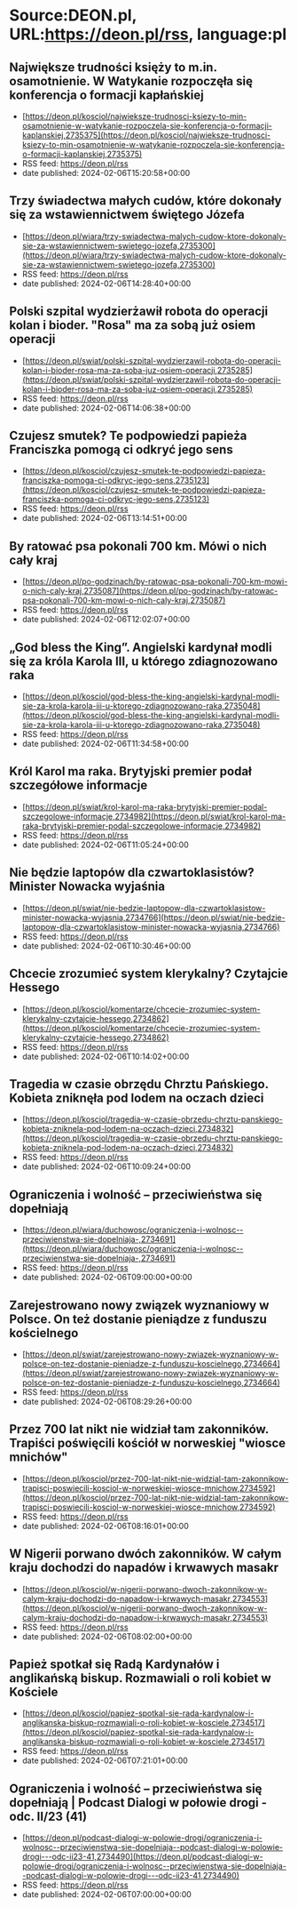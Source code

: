 # Source:DEON.pl, URL:https://deon.pl/rss, language:pl

## Największe trudności księży to m.in. osamotnienie. W Watykanie rozpoczęła się konferencja o formacji kapłańskiej
 - [https://deon.pl/kosciol/najwieksze-trudnosci-ksiezy-to-min-osamotnienie-w-watykanie-rozpoczela-sie-konferencja-o-formacji-kaplanskiej,2735375](https://deon.pl/kosciol/najwieksze-trudnosci-ksiezy-to-min-osamotnienie-w-watykanie-rozpoczela-sie-konferencja-o-formacji-kaplanskiej,2735375)
 - RSS feed: https://deon.pl/rss
 - date published: 2024-02-06T15:20:58+00:00



## Trzy świadectwa małych cudów, które dokonały się za wstawiennictwem świętego Józefa
 - [https://deon.pl/wiara/trzy-swiadectwa-malych-cudow-ktore-dokonaly-sie-za-wstawiennictwem-swietego-jozefa,2735300](https://deon.pl/wiara/trzy-swiadectwa-malych-cudow-ktore-dokonaly-sie-za-wstawiennictwem-swietego-jozefa,2735300)
 - RSS feed: https://deon.pl/rss
 - date published: 2024-02-06T14:28:40+00:00



## Polski szpital wydzierżawił robota do operacji kolan i bioder. "Rosa" ma za sobą już osiem operacji
 - [https://deon.pl/swiat/polski-szpital-wydzierzawil-robota-do-operacji-kolan-i-bioder-rosa-ma-za-soba-juz-osiem-operacji,2735285](https://deon.pl/swiat/polski-szpital-wydzierzawil-robota-do-operacji-kolan-i-bioder-rosa-ma-za-soba-juz-osiem-operacji,2735285)
 - RSS feed: https://deon.pl/rss
 - date published: 2024-02-06T14:06:38+00:00



## Czujesz smutek? Te podpowiedzi papieża Franciszka pomogą ci odkryć jego sens
 - [https://deon.pl/kosciol/czujesz-smutek-te-podpowiedzi-papieza-franciszka-pomoga-ci-odkryc-jego-sens,2735123](https://deon.pl/kosciol/czujesz-smutek-te-podpowiedzi-papieza-franciszka-pomoga-ci-odkryc-jego-sens,2735123)
 - RSS feed: https://deon.pl/rss
 - date published: 2024-02-06T13:14:51+00:00



## By ratować psa pokonali 700 km. Mówi o nich cały kraj
 - [https://deon.pl/po-godzinach/by-ratowac-psa-pokonali-700-km-mowi-o-nich-caly-kraj,2735087](https://deon.pl/po-godzinach/by-ratowac-psa-pokonali-700-km-mowi-o-nich-caly-kraj,2735087)
 - RSS feed: https://deon.pl/rss
 - date published: 2024-02-06T12:02:07+00:00



## „God bless the King”. Angielski kardynał modli się za króla Karola III, u którego zdiagnozowano raka
 - [https://deon.pl/kosciol/god-bless-the-king-angielski-kardynal-modli-sie-za-krola-karola-iii-u-ktorego-zdiagnozowano-raka,2735048](https://deon.pl/kosciol/god-bless-the-king-angielski-kardynal-modli-sie-za-krola-karola-iii-u-ktorego-zdiagnozowano-raka,2735048)
 - RSS feed: https://deon.pl/rss
 - date published: 2024-02-06T11:34:58+00:00



## Król Karol ma raka. Brytyjski premier podał szczegółowe informacje
 - [https://deon.pl/swiat/krol-karol-ma-raka-brytyjski-premier-podal-szczegolowe-informacje,2734982](https://deon.pl/swiat/krol-karol-ma-raka-brytyjski-premier-podal-szczegolowe-informacje,2734982)
 - RSS feed: https://deon.pl/rss
 - date published: 2024-02-06T11:05:24+00:00



## Nie będzie laptopów dla czwartoklasistów? Minister Nowacka wyjaśnia
 - [https://deon.pl/swiat/nie-bedzie-laptopow-dla-czwartoklasistow-minister-nowacka-wyjasnia,2734766](https://deon.pl/swiat/nie-bedzie-laptopow-dla-czwartoklasistow-minister-nowacka-wyjasnia,2734766)
 - RSS feed: https://deon.pl/rss
 - date published: 2024-02-06T10:30:46+00:00



## Chcecie zrozumieć system klerykalny? Czytajcie Hessego
 - [https://deon.pl/kosciol/komentarze/chcecie-zrozumiec-system-klerykalny-czytajcie-hessego,2734862](https://deon.pl/kosciol/komentarze/chcecie-zrozumiec-system-klerykalny-czytajcie-hessego,2734862)
 - RSS feed: https://deon.pl/rss
 - date published: 2024-02-06T10:14:02+00:00



## Tragedia w czasie obrzędu Chrztu Pańskiego. Kobieta zniknęła pod lodem na oczach dzieci
 - [https://deon.pl/kosciol/tragedia-w-czasie-obrzedu-chrztu-panskiego-kobieta-zniknela-pod-lodem-na-oczach-dzieci,2734832](https://deon.pl/kosciol/tragedia-w-czasie-obrzedu-chrztu-panskiego-kobieta-zniknela-pod-lodem-na-oczach-dzieci,2734832)
 - RSS feed: https://deon.pl/rss
 - date published: 2024-02-06T10:09:24+00:00



## Ograniczenia i wolność – przeciwieństwa się dopełniają
 - [https://deon.pl/wiara/duchowosc/ograniczenia-i-wolnosc--przeciwienstwa-sie-dopelniaja-,2734691](https://deon.pl/wiara/duchowosc/ograniczenia-i-wolnosc--przeciwienstwa-sie-dopelniaja-,2734691)
 - RSS feed: https://deon.pl/rss
 - date published: 2024-02-06T09:00:00+00:00



## Zarejestrowano nowy związek wyznaniowy w Polsce. On też dostanie pieniądze z funduszu kościelnego
 - [https://deon.pl/swiat/zarejestrowano-nowy-zwiazek-wyznaniowy-w-polsce-on-tez-dostanie-pieniadze-z-funduszu-koscielnego,2734664](https://deon.pl/swiat/zarejestrowano-nowy-zwiazek-wyznaniowy-w-polsce-on-tez-dostanie-pieniadze-z-funduszu-koscielnego,2734664)
 - RSS feed: https://deon.pl/rss
 - date published: 2024-02-06T08:29:26+00:00



## Przez 700 lat nikt nie widział tam zakonników. Trapiści poświęcili kościół w norweskiej "wiosce mnichów"
 - [https://deon.pl/kosciol/przez-700-lat-nikt-nie-widzial-tam-zakonnikow-trapisci-poswiecili-kosciol-w-norweskiej-wiosce-mnichow,2734592](https://deon.pl/kosciol/przez-700-lat-nikt-nie-widzial-tam-zakonnikow-trapisci-poswiecili-kosciol-w-norweskiej-wiosce-mnichow,2734592)
 - RSS feed: https://deon.pl/rss
 - date published: 2024-02-06T08:16:01+00:00



## W Nigerii porwano dwóch zakonników. W całym kraju dochodzi do napadów i krwawych masakr
 - [https://deon.pl/kosciol/w-nigerii-porwano-dwoch-zakonnikow-w-calym-kraju-dochodzi-do-napadow-i-krwawych-masakr,2734553](https://deon.pl/kosciol/w-nigerii-porwano-dwoch-zakonnikow-w-calym-kraju-dochodzi-do-napadow-i-krwawych-masakr,2734553)
 - RSS feed: https://deon.pl/rss
 - date published: 2024-02-06T08:02:00+00:00



## Papież spotkał się Radą Kardynałów i anglikańską biskup. Rozmawiali o roli kobiet w Kościele
 - [https://deon.pl/kosciol/papiez-spotkal-sie-rada-kardynalow-i-anglikanska-biskup-rozmawiali-o-roli-kobiet-w-kosciele,2734517](https://deon.pl/kosciol/papiez-spotkal-sie-rada-kardynalow-i-anglikanska-biskup-rozmawiali-o-roli-kobiet-w-kosciele,2734517)
 - RSS feed: https://deon.pl/rss
 - date published: 2024-02-06T07:21:01+00:00



## Ograniczenia i wolność – przeciwieństwa się dopełniają | Podcast Dialogi w połowie drogi - odc. II/23 (41)
 - [https://deon.pl/podcast-dialogi-w-polowie-drogi/ograniczenia-i-wolnosc--przeciwienstwa-sie-dopelniaja--podcast-dialogi-w-polowie-drogi---odc-ii23-41,2734490](https://deon.pl/podcast-dialogi-w-polowie-drogi/ograniczenia-i-wolnosc--przeciwienstwa-sie-dopelniaja--podcast-dialogi-w-polowie-drogi---odc-ii23-41,2734490)
 - RSS feed: https://deon.pl/rss
 - date published: 2024-02-06T07:00:00+00:00



